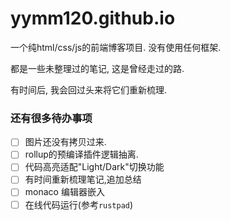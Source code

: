 # yymm120.github.io

一个纯html/css/js的前端博客项目. 没有使用任何框架.

都是一些未整理过的笔记, 这是曾经走过的路.

有时间后, 我会回过头来将它们重新梳理.


### 还有很多待办事项

- [ ] 图片还没有拷贝过来.
- [ ] rollup的预编译插件逻辑抽离.
- [ ] 代码高亮适配"Light/Dark"切换功能
- [ ] 有时间重新梳理笔记,追加总结
- [ ] monaco 编辑器嵌入
- [ ] 在线代码运行(参考`rustpad`)
